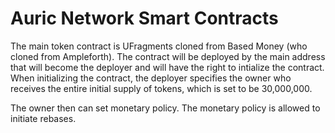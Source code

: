 # Auric Network Smart Contracts

The main token contract is UFragments cloned from Based Money (who cloned
from Ampleforth). The contract will be deployed by the main address that 
will become the deployer and will have the right to intialize the contract.
When initializing the contract, the deployer specifies the owner who receives
the entire initial supply of tokens, which is set to be 30,000,000.

The owner then can set monetary policy. The monetary policy is allowed
to initiate rebases. 
 
